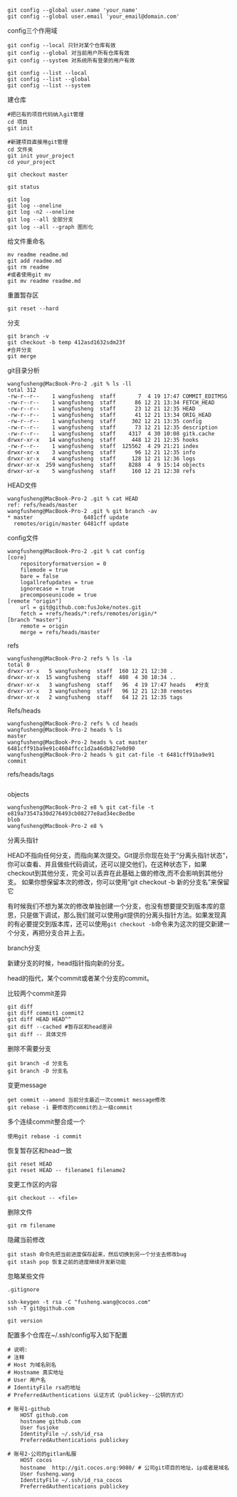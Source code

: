 ```shell
git config --global user.name 'your_name'
git config --global user.email 'your_email@domain.com'
```

config三个作用域

```shell
git config --local 只针对某个仓库有效
git config --global 对当前用户所有仓库有效
git config --system 对系统所有登录的用户有效
```

```
git config --list --local
git config --list --global
git config --list --system
```

建仓库

```shell
#把已有的项目代码纳入git管理
cd 项目
git init

#新建项目直接用git管理
cd 文件夹
git init your_project
cd your_project
```

```
git checkout master
```

```
git status 
```

```
git log
git log --oneline
git log -n2 --oneline
git log --all 全部分支
git log --all --graph 图形化
```



给文件重命名

```shell
mv readme readme.md
git add readme.md
git rm readme
#或者使用git mv
git mv readme readme.md
```

重置暂存区

```shell
git reset --hard
```

分支

```shell
git branch -v
git checkout -b temp 412asd1632sdm23f
#合并分支
git merge 
```

git目录分析

```
wangfusheng@MacBook-Pro-2 .git % ls -ll
total 312
-rw-r--r--    1 wangfusheng  staff       7  4 19 17:47 COMMIT_EDITMSG
-rw-r--r--    1 wangfusheng  staff      86 12 21 13:34 FETCH_HEAD
-rw-r--r--    1 wangfusheng  staff      23 12 21 12:35 HEAD
-rw-r--r--    1 wangfusheng  staff      41 12 21 13:34 ORIG_HEAD
-rw-r--r--    1 wangfusheng  staff     302 12 21 13:35 config	
-rw-r--r--    1 wangfusheng  staff      73 12 21 12:35 description
-rw-r--r--    1 wangfusheng  staff    4317  4 30 10:08 gitk.cache
drwxr-xr-x   14 wangfusheng  staff     448 12 21 12:35 hooks
-rw-r--r--    1 wangfusheng  staff  125562  4 29 21:21 index
drwxr-xr-x    3 wangfusheng  staff      96 12 21 12:35 info
drwxr-xr-x    4 wangfusheng  staff     128 12 21 12:36 logs
drwxr-xr-x  259 wangfusheng  staff    8288  4  9 15:14 objects
drwxr-xr-x    5 wangfusheng  staff     160 12 21 12:38 refs
```

HEAD文件

```
wangfusheng@MacBook-Pro-2 .git % cat HEAD
ref: refs/heads/master
wangfusheng@MacBook-Pro-2 .git % git branch -av
* master                6481cff update
  remotes/origin/master 6481cff update
```

config文件

```
wangfusheng@MacBook-Pro-2 .git % cat config
[core]
	repositoryformatversion = 0
	filemode = true
	bare = false
	logallrefupdates = true
	ignorecase = true
	precomposeunicode = true
[remote "origin"]
	url = git@github.com:fusJoke/notes.git
	fetch = +refs/heads/*:refs/remotes/origin/*
[branch "master"]
	remote = origin
	merge = refs/heads/master
```

refs

```
wangfusheng@MacBook-Pro-2 refs % ls -la
total 0
drwxr-xr-x   5 wangfusheng  staff  160 12 21 12:38 .
drwxr-xr-x  15 wangfusheng  staff  480  4 30 10:34 ..
drwxr-xr-x   3 wangfusheng  staff   96  4 19 17:47 heads   #分支
drwxr-xr-x   3 wangfusheng  staff   96 12 21 12:38 remotes
drwxr-xr-x   2 wangfusheng  staff   64 12 21 12:35 tags
```

Refs/heads

```
wangfusheng@MacBook-Pro-2 refs % cd heads
wangfusheng@MacBook-Pro-2 heads % ls
master
wangfusheng@MacBook-Pro-2 heads % cat master
6481cff91ba9e91c4604ffcc1d2a46db827e0d90
wangfusheng@MacBook-Pro-2 heads % git cat-file -t 6481cff91ba9e91
commit
```

refs/heads/tags

```

```

objects

```
wangfusheng@MacBook-Pro-2 e8 % git cat-file -t e819a73547a30d276493cb08277e8ad34ec8edbe
blob
wangfusheng@MacBook-Pro-2 e8 %
```

分离头指针

HEAD不指向任何分支，而指向某次提交。Git提示你现在处于“分离头指针状态”，你可以查看、并且做些代码调试，还可以提交他们，在这种状态下，如果checkout到其他分支，完全可以丢弃在此基础上做的修改,而不会影响到其他分支。 如果你想保留本次的修改，你可以使用”git checkout -b 新的分支名”来保留它

有时候我们不想为某次的修改单独创建一个分支，也没有想要提交到版本库的意思，只是做下调试，那么我们就可以使用git提供的分离头指针方法。如果发现真的有必要提交到版本库，还可以使用`git checkout -b`命令来为这次的提交新建一个分支，再把分支合并上去。

branch分支

新建分支的时候，head指针指向新的分支。

head的指代，某个commit或者某个分支的commit。

比较两个commit差异

```shell
git diff
git diff commit1 commit2
git diff HEAD HEAD^^
git diff --cached #暂存区和head差异
git diff -- 具体文件
```



删除不需要分支

```
git branch -d 分支名
git branch -D 分支名
```

变更message

```shell
get commit --amend 当前分支最近一次commit message修改
git rebase -i 要修改的commit的上一级commit 
```

多个连续commit整合成一个

```
使用git rebase -i commit
```

恢复暂存区和head一致

```
git reset HEAD		
git reset HEAD -- filename1 filename2
```

变更工作区的内容

```
git checkout -- <file>
```

删除文件

```
git rm filename
```

隐藏当前修改

```shell
git stash 命令先把当前进度保存起来，然后切换到另一个分支去修改bug
git stash pop 恢复之前的进度继续开发新功能
```

忽略某些文件

```
.gitignore
```

```
ssh-keygen -t rsa -C "fusheng.wang@cocos.com"
ssh -T git@github.com
```

```
git version
```

配置多个仓库在~/.ssh/config写入如下配置

```shell
# 说明:
# 注释
# Host 为域名别名
# Hostname 真实地址
# User 用户名
# IdentityFile rsa的地址
# PreferredAuthentications 认证方式（publickey--公钥的方式）

# 账号1-github
    HOST github.com
    hostname github.com
    User fusjoke
    IdentityFile ~/.ssh/id_rsa
    PreferredAuthentications publickey

# 账号2-公司的gitlan私服
    HOST cocos
    hostname  http://git.cocos.org:9080/ # 公司git项目的地址，ip或者是域名
    User fusheng.wang
    IdentityFile ~/.ssh/id_rsa_cocos
    PreferredAuthentications publickey
```

